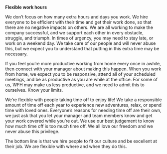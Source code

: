 **Flexible work hours**
 
We don’t focus on how many extra hours and days you work. We hire everyone to be efficient with their time and get their work done, so that there are no negative impacts on others. We are all working to make the company successful, and we support each other in every obstacle, struggle, and triumph. In times of urgency, you may need to stay late, or work on a weekend day. We take care of our people and will never abuse this, but we expect you to understand that putting in this extra time may be necessary.
 
If you feel you’re more productive working from home every once in awhile, then connect with your manager about making this happen. When you work from home, we expect you to be responsive, attend all of your scheduled meetings, and be as productive as you are while at the office. For some of us, WFH may make us less productive, and we need to admit this to ourselves. Know your limits. 
 
We’re flexible with people taking time off to enjoy life! We take a responsible amount of time off each year to experience new adventures, relax, or spend time with loved ones. Everyone’s reasons for needing time off are their own, we just ask that you let your manager and team members know and get your work covered while you’re out. We use our best judgement to know how much time off is too much time off. We all love our freedom and we never abuse this privilege. 

The bottom line is that we hire people to fit our culture and be excellent at their job. We are flexible with where and when they do this.
